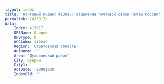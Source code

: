 ```yaml
---
layout: index
title: 'Почтовый индекс 413917: отделение почтовой связи Почты России'
permalink: /413917/
data:
    Index: 413917
    OPSName: Озерки
    OPSType: О
    OPSSubm: 413840
    Region: 'Саратовская область'
    Autonom: ''
    Area: 'Духовницкий район'
    City: Озерки
    City1: ''
    ActDate: '20001030'
    IndexOld: ''
---
```


